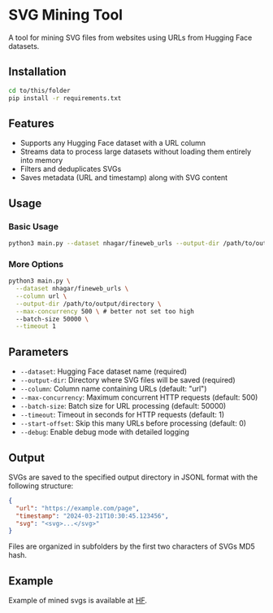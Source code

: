 # SVG Mining Tool

A tool for mining SVG files from websites using URLs from Hugging Face datasets.

## Installation

```bash
cd to/this/folder
pip install -r requirements.txt
```

## Features

- Supports any Hugging Face dataset with a URL column
- Streams data to process large datasets without loading them entirely into memory
- Filters and deduplicates SVGs
- Saves metadata (URL and timestamp) along with SVG content

## Usage

### Basic Usage

```bash
python3 main.py --dataset nhagar/fineweb_urls --output-dir /path/to/output/directory
```

### More Options

```bash
python3 main.py \
  --dataset nhagar/fineweb_urls \
  --column url \
  --output-dir /path/to/output/directory \
  --max-concurrency 500 \ # better not set too high
  --batch-size 50000 \
  --timeout 1
```

## Parameters

- `--dataset`: Hugging Face dataset name (required)
- `--output-dir`: Directory where SVG files will be saved (required)
- `--column`: Column name containing URLs (default: "url")
- `--max-concurrency`: Maximum concurrent HTTP requests (default: 500)
- `--batch-size`: Batch size for URL processing (default: 50000)
- `--timeout`: Timeout in seconds for HTTP requests (default: 1)
- `--start-offset`: Skip this many URLs before processing (default: 0)
- `--debug`: Enable debug mode with detailed logging

## Output

SVGs are saved to the specified output directory in JSONL format with the following structure:

```json
{
  "url": "https://example.com/page",
  "timestamp": "2024-03-21T10:30:45.123456",
  "svg": "<svg>...</svg>"
}
```

Files are organized in subfolders by the first two characters of SVGs MD5 hash.

## Example

Example of mined svgs is available at [HF](https://huggingface.co/datasets/VectorGraphics/open-svg).
